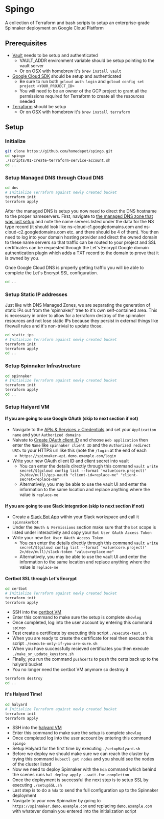 # Spingo
A collection of Terraform and bash scripts to setup an enterprise-grade Spinnaker deployment on Google Cloud Platform

## Prerequisites

- [Vault](https://www.vaultproject.io/downloads.html) needs to be setup and authenticated
	- VAULT_ADDR environment variable should be setup pointing to the vault server
	- Or on OSX with homebrew it's `brew install vault`
- [Google Cloud SDK](https://cloud.google.com/sdk/install) should be setup and authenticated
	- Be sure to run both `gcloud auth login` and `gcloud config set project <YOUR_PROJECT_ID>`
	- You will need to be an owner of the GCP project to grant all the permissions required for Terraform to create all the resources needed
- [Terraform](https://www.terraform.io/downloads.html) should be setup
	- Or on OSX with homebrew it's `brew install terraform`

## Setup

### Initialize

```sh
git clone https://github.com/homedepot/spingo.git
cd spingo
./scripts/01-create-terraform-service-account.sh
cd ..
```

### Setup Managed DNS through Cloud DNS

```sh
cd dns
# Initialize Terraform against newly created bucket
terraform init
terraform apply
```

After the managed DNS is setup you now need to direct the DNS hostname to the proper nameservers. First, navigate to [the managed DNS zone that was just setup](https://console.cloud.google.com/net-services/dns/zones/spinnaker-wildcard-domain) and note the name servers listed under the data for the NS type record (it should look like ns-cloud-c1.googledomains.com and ns-cloud-c2.googledomains.com etc. and there should be 4 of them). You then need to log into your domain hosting provider and direct the owned domain to these name servers so that traffic can be routed to your project and SSL certificates can be requested through the Let's Encrypt Google domain authentication plugin which adds a TXT record to the domain to prove that it is owned by you.

Once Google Cloud DNS is properly getting traffic you will be able to complete the Let's Encrypt SSL configuration.

```sh
cd ..
```

### Setup Static IP addresses

Just like with DNS Managed Zones, we are separating the generation of static IPs out from the 'spinnaker/' tree to it's own self-contained area. This is necessary in order to allow for a terraform destroy of the spinnaker resources and not lose static IPs because they persist in external things like firewall rules and it's non-trivial to update those.

```sh
cd static_ips
# Initialize Terraform against newly created bucket
terraform init
terraform apply
cd ..
```

### Setup Spinnaker Infrastructure

```sh
cd spinnaker
# Initialize Terraform against newly created bucket
terraform init
terraform apply
cd ..
```

### Setup Halyard VM

#### If you are going to use Google OAuth (skip to next section if not)

- Navigate to the [APIs & Services > Credentials](https://console.cloud.google.com/apis/credentials/consent) and set your `Application name` and your `Authorized domains`
- Naivate to [Create OAuth client ID](https://console.cloud.google.com/apis/credentials/oauthclient) and choose `Web application` then enter the `Name` like `spinnaker client ID` and the `Authorized redirect URIs` to your HTTPS url like this (note the `/login` at the end of each
	- `https://spinnaker-api.demo.example.com/login`
- Write your new OAuth client ID and client secret into vault
	- You can enter the details directly through this command	`vault write secret/$(gcloud config list --format 'value(core.project)' 2>/dev/null)/gcp-oauth "client-id=replace-me" "client-secret=replace-me"`
	- Alternatively, you may be able to use the vault UI and enter the information to the same location and replace anything where the value is `replace-me`

#### If you are going to use Slack integration (skip to next section if not)

- Create a [Slack Bot App](https://api.slack.com/apps) within your Slack workspace and call it `spinnakerbot`
- Under the `OAuth & Permissions` section make sure that the `bot` scope is listed under interactivity and copy your `Bot User OAuth Access Token`
- Write your new `Bot User OAuth Access Token`
	- You can enter the details directly through this command	 `vault write secret/$(gcloud config list --format 'value(core.project)' 2>/dev/null)/slack-token "value=replace-me"`
	- Alternatively, you may be able to use the vault UI and enter the information to the same location and replace anything where the value is `replace-me`

#### Certbot SSL through Let's Encrypt

```sh
cd certbot
# Initialize Terraform against newly created bucket
terraform init
terraform apply
```

- SSH into the [certbot VM](https://console.cloud.google.com/compute/instances)
- Enter this command to make sure the setup is complete `showlog`
- Once completed, log into the user account by entering this command `spingo`
- Test create a certificate by executing this script `./execute-test.sh`
- When you are ready to create the certificate for real then execute this script `./execute-only-if-you-are-sure.sh`
- When you have successfully recieved certificates you then execute `./make_or_update_keystore.sh`
- Finally, you run the command `pushcerts` to push the certs back up to the halyard bucket
- You no longer need the certbot VM anymore so destroy it

```sh
terraform destroy
cd ..
```

#### It's Halyard Time!

```sh
cd halyard
# Initialize Terraform against newly created bucket
terraform init
terraform apply
```

- SSH into the [halyard VM](https://console.cloud.google.com/compute/instances)
- Enter this command to make sure the setup is complete `showlog`
- Once completed log into the user account by entering this command `spingo`
- Setup Halyard for the first time by executing `./setupHalyard.sh`
- Before we deploy we should make sure we can reach the cluster by trying this command `kubectl get nodes` and you should see the nodes of the cluster listed
- Now we need to deploy Spinnaker with the `hda` command which behind the scenes runs `hal deploy apply --wait-for-completion`
- Once the deployment is successful the next step is to setup SSL by executing `./setupSSL.sh`
- Last step is to do a `hda` to send the full configuration up to the Spinnaker deployment
- Navigate to your new Spinnaker by going to `https://spinnaker.demo.example.com` and replacing `demo.example.com` with whatever domain you entered into the initialization script

